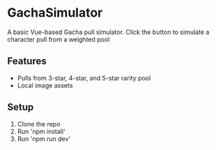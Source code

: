 # GachaSimulator

A basic Vue-based Gacha pull simulator. Click the button to simulate a character pull from a weighted pool

## Features
- Pulls from 3-star, 4-star, and 5-star rarity pool
- Local image assets

## Setup
1. Clone the repo
2. Run 'npm install'
3. Run 'npm run dev'
